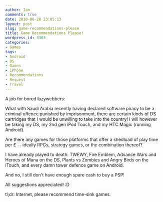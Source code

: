 ```yaml
---
author: Ian
comments: true
date: 2010-06-28 23:05:13
layout: post
slug: game-recommendations-please
title: Game Recommendations Please!
wordpress_id: 3363
categories:
- Games
tags:
- Android
- DS
- Games
- iPhone
- Recommendations
- Request
- Travel
---
```


A job for bored lazywebbers:

What with Saudi Arabia recently having declared software piracy to be a criminal offence punished by imprisonment, there are certain kinds of DS cartridges that I would be unwilling to take into the country!  I will however be taking my DS, my 2nd gen iPod Touch, and my HTC Magic (running Android).

Are there any games for those platforms that offer a shedload of play time per £ -- ideally RPGs, strategy games, or the combination thereof?

I have already played to death: TWEWY, Fire Emblem, Advance Wars and Heroes of Mana on the DS, Plants vs Zombies and Angry Birds on the iTouch, and every damn tower defence game on Android.

And no, I still don't have enough spare cash to buy a PSP!

All suggestions appreciated! :D

tl;dr: Internet, please recommend time-sink games.
